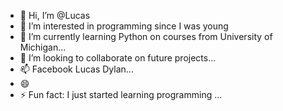 - 👋 Hi, I’m @Lucas
- 👀 I’m interested in programming since I was young
- 🌱 I’m currently learning Python on courses from University of Michigan...
- 💞️ I’m looking to collaborate on future projects...
- 📫 Facebook Lucas Dylan...
- 😄  
- ⚡ Fun fact: I just started learning programming ...
<!---
LukedSaints/LukedSaints is a ✨ special ✨ repository because its `README.md` (this file) appears on your GitHub profile.
You can click the Preview link to take a look at your changes.
--->
